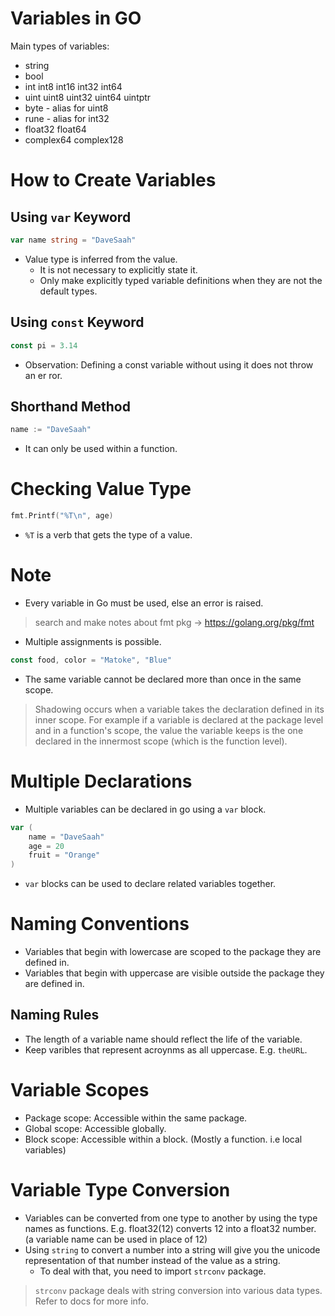 # Variables in GO

Main types of variables:
- string
- bool 
- int int8 int16 int32 int64
- uint uint8 uint32 uint64 uintptr
- byte - alias for uint8
- rune - alias for int32
- float32 float64
- complex64 complex128


# How to Create Variables

## Using `var` Keyword

```go
var name string = "DaveSaah"
```

- Value type is inferred from the value.
    - It is not necessary to explicitly state it.
    - Only make explicitly typed variable definitions when they are not the default types.

## Using `const` Keyword

```go
const pi = 3.14
```

- Observation: Defining a const variable without using it does not throw an er    ror.

## Shorthand Method

```go
name := "DaveSaah"
```

- It can only be used within a function.


# Checking Value Type

```go
fmt.Printf("%T\n", age)
```

- `%T` is a verb that gets the type of a value.


# Note

- Every variable in Go must be used, else an error is raised.

> search and make notes about fmt pkg -> https://golang.org/pkg/fmt

- Multiple assignments is possible.

```go
const food, color = "Matoke", "Blue"
```
- The same variable cannot be declared more than once in the same scope.

> Shadowing occurs when a variable takes the declaration defined in its inner scope. For example if a variable is declared at the package level and in a function's scope, the value the variable keeps is the one declared in the innermost scope (which is the function level).


# Multiple Declarations

- Multiple variables can be declared in go using a `var` block.

```go
var (
    name = "DaveSaah"
    age = 20
    fruit = "Orange"
)
```

- `var` blocks can be used to declare related variables together.


# Naming Conventions

- Variables that begin with lowercase are scoped to the package they are defined in.
- Variables that begin with uppercase are visible outside the package they are defined in.

## Naming Rules

- The length of a variable name should reflect the life of the variable.
- Keep varibles that represent acroynms as all uppercase. E.g. `theURL`.


# Variable Scopes

- Package scope: Accessible within the same package.
- Global scope: Accessible globally.
- Block scope: Accessible within a block. (Mostly a function. i.e local variables)


# Variable Type Conversion

- Variables can be converted from one type to another by using the type names as functions. E.g. float32(12) converts 12 into a float32 number. (a variable name can be used in place of 12)
- Using `string` to convert a number into a string will give you the unicode representation of that number instead of the value as a string.
    - To deal with that, you need to import `strconv` package.

> `strconv` package deals with string conversion into various data types. Refer to docs for more info. 
